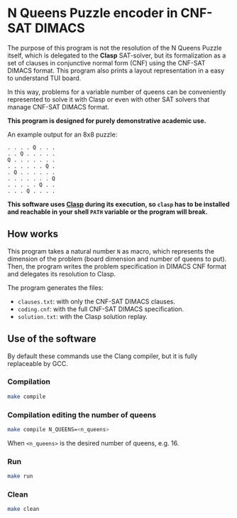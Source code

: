 # N Queens Puzzle encoder in CNF-SAT DIMACS

The purpose of this program is not the resolution of the N Queens Puzzle itself, which is delegated to the **Clasp** SAT-solver, but its formalization as a set of clauses in conjunctive normal form (CNF) using the CNF-SAT DIMACS format. This program also prints a layout representation in a easy to understand TUI board.

In this way, problems for a variable number of queens can be conveniently represented to solve it with Clasp or even with other SAT solvers that manage CNF-SAT DIMACS format.

**This program is designed for purely demonstrative academic use.**

An example output for an 8x8 puzzle:

```
. . . . Q . . .
. . Q . . . . .
Q . . . . . . .
. . . . . . Q .
. Q . . . . . .
. . . . . . . Q
. . . . . Q . .
. . . Q . . . .
```

**This software uses [Clasp](https://potassco.org/clingo/) during its execution, so `clasp` has to be installed and reachable in your shell `PATH` variable or the program will break.**

## How works

This program takes a natural number `N` as macro, which represents the dimension of the problem (board dimension and number of queens to put). Then, the program writes the problem specification in DIMACS CNF format and delegates its resolution to Clasp.

The program generates the files:

- `clauses.txt`: with only the CNF-SAT DIMACS clauses.
- `coding.cnf`: with the full CNF-SAT DIMACS specification.
- `solution.txt`: with the Clasp solution replay.

## Use of the software

By default these commands use the Clang compiler, but it is fully replaceable by GCC.

### Compilation

```sh
make compile
```

### Compilation editing the number of queens

```sh
make compile N_QUEENS=<n_queens>
```

When `<n_queens>` is the desired number of queens, e.g. 16.

### Run

```sh
make run
```

### Clean

```sh
make clean
```